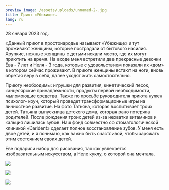 ```yaml
---
preview_image: /assets/uploads/unnamed-2-.jpg
title: Приют «Убежище».
lang: ru
---
```

<!--StartFragment-->

28 января 2023 год. <!--StartFragment-->

«Данный приют в простонародье называют «Убежище» и тут проживают женщины, которые пострадали от бытового насилия. Хрупкие, нежные женщины с детьми искали место, где их могут приютить на время. На входе меня встретили две прекрасные девочки Ева - 7 лет и Неля - 3 года, которые с удовольствием показали их «дом» в котором сейчас проживают. В приюте женщины встают на ноги, вновь обретая веру в себя, далее уходят жить самостоятельно. 

Приюту необходимы: игрушки для развития, кинетический песок, канцелярские принадлежности, продукты первой необходимости, мыломоющие средства. Также по просьбе руководителя приюта нужен психолог- коуч, который проведет трансформационные игры на личностное развитие. На фото Татьяна, которая воспитывает троих детей. Татьяна выпускница детского дома, которая рано потеряла родителей. После рождения троих детей из-за нехватки витаминов и кальция лишилась зубов. Наш фонд совместно со стоматологической клиникой «Darident» сделает полное восстановление зубов. У меня есть двое детей, и я понимаю, как важно быть счастливой, чтобы заряжать этим состоянием своих детей. 

Еве подарили набор для рисования, так как увлекается изобразительным искусством, а Неле куклу, о которой она мечтала. 

<!--EndFragment-->

![](/assets/uploads/unnamed-3-.jpg)

![](/assets/uploads/unnamed-4-.jpg)

![](/assets/uploads/unnamed-6-.jpg)

<!--EndFragment-->